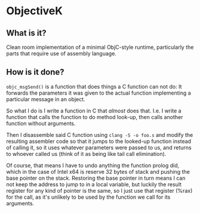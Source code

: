 #  ObjectiveK

## What is it?

Clean room implementation of a minimal ObjC-style runtime, particularly the parts that require use of assembly language.

## How is it done?

`objc_msgSend()` is a function that does things a C function can not do: It forwards the parameters it was given to the actual function implementing a particular message in an object.

So what I do is I write a function in C that _almost_ does that. I.e. I write a function that calls the function to do method look-up, then calls another function without arguments.

Then I disassemble said C function using `clang -S -o foo.s` and modify the resulting assembler code so that it jumps to the looked-up function instead of calling it, so it uses whatever parameters were passed to us, and returns to whoever called us (think of it as being like tail call elimination).

Of course, that means I have to undo anything the function prolog did, which in the case of Intel x64 is reserve 32 bytes of stack and pushing the base pointer on the stack. Restoring the base pointer in turn means I can not keep the address to jump to in a local variable, but luckily the result register for any kind of pointer is the same, so I just use that register (%rax) for the call, as it's unlikely to be used by the function we call for its arguments.
